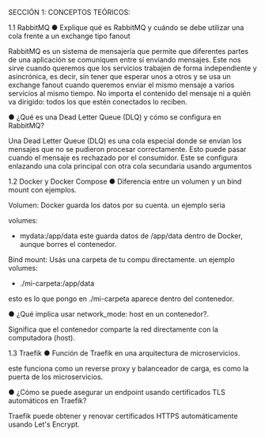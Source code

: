 SECCIÓN 1: CONCEPTOS TEÓRICOS:

1.1 RabbitMQ
● Explique qué es RabbitMQ y cuándo se debe utilizar una cola frente a un
exchange tipo fanout

RabbitMQ es un sistema de mensajería que permite que diferentes partes de una aplicación se comuniquen entre sí enviando mensajes. 
Este nos sirve cuando queremos que los servicios trabajen de forma independiente y asincrónica, es decir, sin tener que esperar unos a otros
y se usa un exchange fanout cuando queremos enviar el mismo mensaje a varios servicios al mismo tiempo. No importa el contenido del mensaje ni a quién va dirigido: todos los que estén conectados lo reciben.

● ¿Qué es una Dead Letter Queue (DLQ) y cómo se configura en RabbitMQ?

Una Dead Letter Queue (DLQ) es una cola especial donde se envían los mensajes que no se pudieron procesar correctamente. Esto puede pasar cuando el mensaje es rechazado por el consumidor. 
Este se configura enlazando una cola principal con otra cola secundaria usando argumentos

1.2 Docker y Docker Compose
● Diferencia entre un volumen y un bind mount con ejemplos.

Volumen: Docker guarda los datos por su cuenta.
un ejemplo seria

volumes:
  - mydata:/app/data
este guarda datos de /app/data dentro de Docker, aunque borres el contenedor.

Bind mount: Usás una carpeta de tu compu directamente.
un ejemplo
volumes:
  - ./mi-carpeta:/app/data

esto es lo que pongo en ./mi-carpeta aparece dentro del contenedor.

● ¿Qué implica usar network_mode: host en un contenedor?.

Significa que el contenedor comparte la red directamente con la computadora (host).

1.3 Traefik
● Función de Traefik en una arquitectura de microservicios.

este funciona como un reverse proxy y balanceador de carga, es como la puerta de los microservicios.

● ¿Cómo se puede asegurar un endpoint usando certificados TLS automáticos
en Traefik?

Traefik puede obtener y renovar certificados HTTPS automáticamente usando Let's Encrypt.




